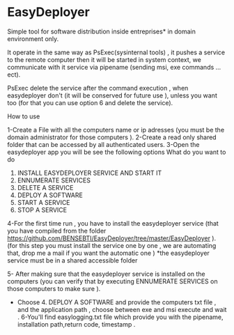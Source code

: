 # EasyDeployer
Simple tool for software distribution inside entreprises* in domain environment only.

It operate in the same way as PsExec(sysinternal tools) , it pushes a service to the remote computer then it will be started in system context, we communicate with it service via pipename (sending msi, exe commands ... ect).

PsExec delete the service after the command execution , when easydeployer don't (it will be conserved for future use ), unless you want too (for that you can use option 6 and delete the service).

How to use 

1-Create a File with all the computers name or ip adresses (you must be the domain administrator for those computers ).
2-Create a read only shared folder that can be accessed by all authenticated users.
3-Open the easydeployer app you will be see the following options 
 What do you want to do

1. INSTALL EASYDEPLOYER SERVICE AND START IT
2. ENNUMERATE SERVICES
3. DELETE A SERVICE
4. DEPLOY A SOFTWARE
5. START A SERVICE
6. STOP A SERVICE

4-For the first time run , you have to install the easydeployer service (that you have compiled from the folder https://github.com/BENSEBTI/EasyDeployer/tree/master/EasyDeployer  ).  (for this step you must install the service one by one , we are automating that, drop me a mail if you want the automatic one )
*the easydeployer service must be in a shared accessible folder 

5- After making sure that the easydeployer service is installed on the computers (you can verify that by executing ENNUMERATE SERVICES on those computers to make sure ).
 - Choose 4. DEPLOY A SOFTWARE and provide the computers txt file , and the application path , choose between exe and msi
 execute and wait .
6-You'll find easylogging.txt file which provide you with the pipename, installation path,return code, timestamp .
 
 




